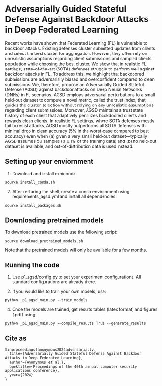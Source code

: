 # Adversarially Guided Stateful Defense Against Backdoor Attacks in Deep Federated Learning

Recent works have shown that Federated Learning (FL) is vulnerable to backdoor attacks. Existing defenses cluster submitted updates from clients and select the best cluster for aggregation. However, they often rely on unrealistic assumptions regarding client submissions and sampled clients population while choosing the best cluster. We show that in realistic FL settings, state-of-the-art (SOTA) defenses struggle to perform well against backdoor attacks in FL. To address this, we highlight that backdoored submissions are adversarially biased and overconfident compared to clean submissions. We, therefore, propose an Adversarially Guided Stateful Defense (AGSD) against backdoor attacks on Deep Neural Networks (DNNs) in FL scenarios. AGSD employs adversarial perturbations to a small held-out dataset to compute a novel metric, called the trust index, that guides the cluster selection without relying on any unrealistic assumptions regarding client submissions. Moreover, AGSD maintains a trust state history of each client that adaptively penalizes backdoored clients and rewards clean clients. In realistic FL settings, where SOTA defenses mostly fail to resist attacks, AGSD mostly outperforms all SOTA defenses with minimal drop in clean accuracy (5% in the worst-case compared to best accuracy) even when (a) given a very small held-out dataset—typically AGSD assumes 50 samples (≤ 0.1% of the training data) and (b) no held-out dataset is available, and out-of-distribution data is used instead.


## Setting up your enviornment
1. Download and install miniconda
```
source install_conda.sh
```

2. After restaring the shell, create a conda environment using requirements_agsd.yml and install all dependencies:
```
source install_packages.sh
```

## Downloading pretrained models
To download pretrained models use the following script:
```
source download_pretrained_models.sh
```
Note that the pretrained models will only be available for a few months.

## Running the code
1. Use p1_agsd/config.py to set your experiment configurations. All standard configurations are already there.

2. If you would like to train your own models, use:
```
python _p1_agsd_main.py --train_models
```

4. Once the models are trained, get results tables (latex format) and figures (.pdf) using:
```
python _p1_agsd_main.py --compile_results True --generate_results
```

## Cite as
```
@inproceedings{anonymous2024adversarially,
  title={Adversarially Guided Stateful Defense Against Backdoor Attacks in Deep Federated Learning},
  author={Anonymous et al.},
  booktitle={Proceedings of the 40th annual computer security applications conference},
  year={2024}
}
```